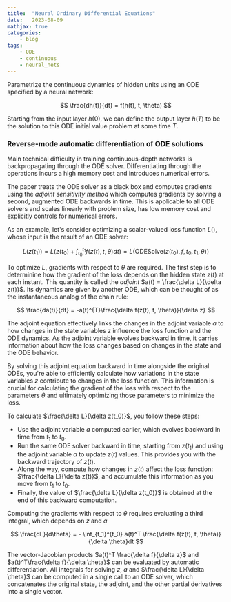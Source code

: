 ```yaml
---
title:  "Neural Ordinary Differential Equations"
date:   2023-08-09
mathjax: true
categories:
    - blog
tags: 
    - ODE
    - continuous
    - neural_nets
---
```


Parametrize the continuous dynamics of hidden units using an ODE specified by a neural network:

$$ \frac{dh(t)}{dt} = f(h(t), t, \theta) $$

Starting from the input layer $h(0)$, we can define the output layer $h(T)$ to be the solution to this ODE initial value problem at some time $T$. 

### Reverse-mode automatic differentiation of ODE solutions

Main technical difficulty in training continuous-depth networks is backpropagating through the ODE solver. Differentiating through the operations incurs a high memory cost and introduces numerical errors. 

The paper treats the ODE solver as a black box and computes gradients using the $\textit{adjoint sensitivity method}$ which computes gradients by solving a second, augmented ODE backwards in time. This is applicable to all ODE solvers and scales linearly with problem size, has low memory cost and explicitly controls for numerical errors. 

As an example, let's consider optimizing a scalar-valued loss function $L()$, whose input is the result of an ODE solver:

$$ L(z(t_1)) = L(z(t_0) + \int_{t_0}^{t_1} f(z(t), t, \theta)dt) = L(\text{ODESolve}(z(t_0), f, t_0, t_1, \theta)) $$

To optimize $L$, gradients with respect to $\theta$ are required. The first step is to determinine how the gradient of the loss depends on the hidden state $z(t)$ at each instant. This quantity is called the $\textit{adjoint}$ $a(t) = \frac{\delta L}{\delta z(t)}$. Its dynamics are given by another ODE, which can be thought of as the instantaneous analog of the chain rule:

$$ \frac{da(t)}{dt} = -a(t)^{T}\frac{\delta f(z(t), t, \theta)}{\delta z} $$

The adjoint equation effectively links the changes in the adjoint variable $a$ to how changes in the state variables $z$ influence the loss function and the ODE dynamics. As the adjoint variable evolves backward in time, it carries information about how the loss changes based on changes in the state and the ODE behavior.

By solving this adjoint equation backward in time alongside the original ODEs, you're able to efficiently calculate how variations in the state variables $z$ contribute to changes in the loss function. This information is crucial for calculating the gradient of the loss with respect to the parameters $\theta$ and ultimately optimizing those parameters to minimize the loss.

To calculate $\frac{\delta L}{\delta z(t_0)}$, you follow these steps:

- Use the adjoint variable $a$ computed earlier, which evolves backward in time from $t_1$ to $t_0$.
- Run the same ODE solver backward in time, starting from $z(t_1)$ and using the adjoint variable $a$ to update $z(t)$ values. This provides you with the backward trajectory of $z(t)$.
- Along the way, compute how changes in $z(t)$ affect the loss function: $\frac{\delta L}{\delta z(t)}$, and accumulate this information as you move from $t_1$ to $t_0$.
- Finally, the value of $\frac{\delta L}{\delta z(t_0)}$ is obtained at the end of this backward computation.


Computing the gradients with respect to $\theta$ requires evaluating a third integral, which depends on $z$ and $a$

$$ \frac{dL}{d\theta} = - \int_{t_1}^{t_0} a(t)^T \frac{\delta f(z(t), t, \theta)}{\delta \theta}dt $$

The vector-Jacobian products $a(t)^T \frac{\delta f}{\delta z}$ and $a(t)^T\frac{\delta f}{\delta \theta}$ can be evaluated by automatic differentiation.  All integrals for solving $z$, $a$ and $\frac{\delta L}{\delta \theta}$ can be computed in a single call to an ODE solver, which concatenates the original state, the adjoint, and the other partial derivatives into a single vector.


